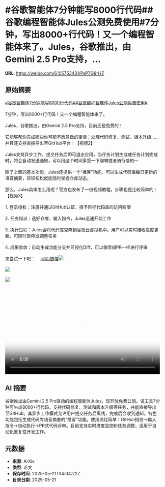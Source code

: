 # #谷歌智能体7分钟能写8000行代码##谷歌编程智能体Jules公测免费使用#7分钟，写出8000+行代码！又一个编程智能体来了。Jules，谷歌推出，由Gemini 2.5 Pro支持，...

**URL**: https://weibo.com/6105753431/PsP7G8rHZ

## 原始摘要

<a href="https://m.weibo.cn/search?containerid=231522type%3D1%26t%3D10%26q%3D%23%E8%B0%B7%E6%AD%8C%E6%99%BA%E8%83%BD%E4%BD%937%E5%88%86%E9%92%9F%E8%83%BD%E5%86%998000%E8%A1%8C%E4%BB%A3%E7%A0%81%23&amp;extparam=%23%E8%B0%B7%E6%AD%8C%E6%99%BA%E8%83%BD%E4%BD%937%E5%88%86%E9%92%9F%E8%83%BD%E5%86%998000%E8%A1%8C%E4%BB%A3%E7%A0%81%23" data-hide=""><span class="surl-text">#谷歌智能体7分钟能写8000行代码#</span></a><a href="https://m.weibo.cn/search?containerid=231522type%3D1%26t%3D10%26q%3D%23%E8%B0%B7%E6%AD%8C%E7%BC%96%E7%A8%8B%E6%99%BA%E8%83%BD%E4%BD%93Jules%E5%85%AC%E6%B5%8B%E5%85%8D%E8%B4%B9%E4%BD%BF%E7%94%A8%23&amp;extparam=%23%E8%B0%B7%E6%AD%8C%E7%BC%96%E7%A8%8B%E6%99%BA%E8%83%BD%E4%BD%93Jules%E5%85%AC%E6%B5%8B%E5%85%8D%E8%B4%B9%E4%BD%BF%E7%94%A8%23" data-hide=""><span class="surl-text">#谷歌编程智能体Jules公测免费使用#</span></a><br><br>7分钟，写出8000+行代码！又一个编程智能体来了。<br><br>Jules，谷歌推出，由Gemini 2.5 Pro支持，目前还是免费的！<br><br>它能够帮你完成那些你可能不愿意做的事情：处理代码修复、测试、版本升级……并且还支持直接导出至GitHub平台！【视频2】<br><br>Jules支持异步工作，提交任务后即可退出应用，当任务计划生成或任务计划完成时，将会自动发送通知，可以用这个时间享受一下咖啡或者骑行啥的～<br><br>除了上面的基本功能，Jules还提供一个“播客”功能，可以生成代码库每日更新的语音摘要，轻轻松松就能随时掌握仓库动态。<br><br>那么，Jules具体怎么用呢？官方也发布了一份视频教程，步骤也是比较简单的：【视频3】<br><br>1. 登录授权：注册并通过GitHub认证，授予目标代码库的访问权限<br><br>2. 任务指派：选好仓库，输入指令，Jules迅速开始工作<br><br>3. 执行过程：Jules会将代码库克隆到谷歌云虚拟机中。用户可以实时接收进度更新，可随时暂停或调整任务<br><br>4. 成果验收：自动生成功能分支并可视化Diff，可以像常规PR一样进行评审<br><br>来尝试一下吧：<a href="https://jules.google/" data-hide=""><span class="url-icon"><img style="width: 1rem;height: 1rem" src="https://h5.sinaimg.cn/upload/2015/09/25/3/timeline_card_small_web_default.png" referrerpolicy="no-referrer"></span> <span class="surl-text">网页链接</span></a><img style="" src="https://tvax4.sinaimg.cn/large/006Fd7o3gy1i1mwqm9yslj31z01le1kx.jpg" referrerpolicy="no-referrer"><br><br><img style="" src="https://tvax1.sinaimg.cn/large/006Fd7o3ly1i1mxrbmgt3j30zk0k0weh.jpg" referrerpolicy="no-referrer"><br><br><img style="" src="https://tvax2.sinaimg.cn/large/006Fd7o3ly1i1mxr9s5fxj30uu0k03za.jpg" referrerpolicy="no-referrer"><br><br><br clear="both"><div style="clear: both"></div><video controls="controls" poster="https://tvax4.sinaimg.cn/orj480/006Fd7o3ly1i1mxrba1fbj30zk0k0aas.jpg" style="width: 100%"><source src="https://f.video.weibocdn.com/o0/tBjrxcTglx08opFJKBuE01041200ampr0E010.mp4?label=mp4_720p&amp;template=1280x720.25.0&amp;ori=0&amp;ps=1CwnkDw1GXwCQx&amp;Expires=1747803821&amp;ssig=Y1ax6%2FIZcO&amp;KID=unistore,video"><source src="https://f.video.weibocdn.com/o0/yYhi6Emrlx08opFJjkGI010412004LQl0E010.mp4?label=mp4_hd&amp;template=852x480.25.0&amp;ori=0&amp;ps=1CwnkDw1GXwCQx&amp;Expires=1747803821&amp;ssig=yVcQkteSWY&amp;KID=unistore,video"><source src="https://f.video.weibocdn.com/o0/3GqEF5UZlx08opFJblkA010412002QU60E010.mp4?label=mp4_ld&amp;template=640x360.25.0&amp;ori=0&amp;ps=1CwnkDw1GXwCQx&amp;Expires=1747803821&amp;ssig=j1YB2QicdC&amp;KID=unistore,video"><p>视频无法显示，请前往<a href="https://video.weibo.com/show?fid=1034%3A5168688119349259" target="_blank" rel="noopener noreferrer">微博视频</a>观看。</p></video>

## AI 摘要

谷歌推出由Gemini 2.5 Pro驱动的编程智能体Jules，现开放免费公测。该工具7分钟可生成8000+行代码，支持代码修复、测试和版本升级等任务，并能直接导出至GitHub。其异步工作模式允许用户提交任务后离线，完成后会收到通知。特色功能包括生成代码库语音摘要的"播客"功能。使用流程简单：GitHub授权→输入指令→自动执行→PR式代码评审。目前支持实时进度监控和任务调整，适用于自动化重复性开发工作。

## 元数据

- **来源**: ArXiv
- **类型**: 论文
- **保存时间**: 2025-05-21T04:04:22Z
- **目录日期**: 2025-05-21
